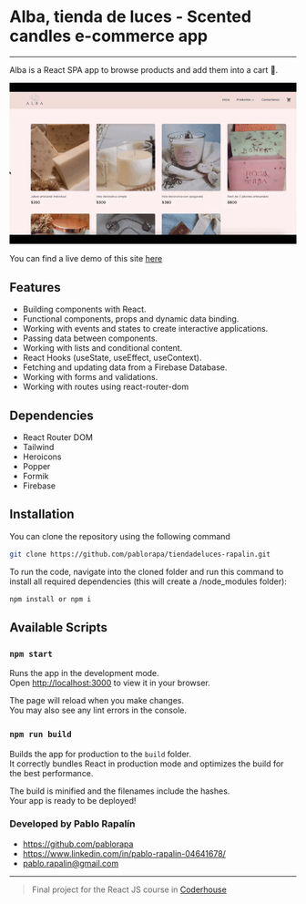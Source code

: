 # Alba, tienda de luces - Scented candles e-commerce app
---

Alba is a React SPA app to browse products and add them into a cart 🛒.

![Alba](alba.gif)

You can find a live demo of this site [here](https://main--tienda-de-luces.netlify.app/)

## Features

- Building components with React.
- Functional components, props and dynamic data binding.
- Working with events and states to create interactive applications.
- Passing data between components.
- Working with lists and conditional content.
- React Hooks (useState, useEffect, useContext).
- Fetching and updating data from a Firebase Database.
- Working with forms and validations.
- Working with routes using react-router-dom

## Dependencies

- React Router DOM 
- Tailwind
- Heroicons
- Popper
- Formik
- Firebase

## Installation

You can clone the repository using the following command
```bash
git clone https://github.com/pablorapa/tiendadeluces-rapalin.git
```
To run the code, navigate into the cloned folder and run this command to install all required dependencies (this will create a /node_modules folder):

```bash
npm install or npm i
```
## Available Scripts

### `npm start`

Runs the app in the development mode.\
Open [http://localhost:3000](http://localhost:3000) to view it in your browser.

The page will reload when you make changes.\
You may also see any lint errors in the console.

### `npm run build`

Builds the app for production to the `build` folder.\
It correctly bundles React in production mode and optimizes the build for the best performance.

The build is minified and the filenames include the hashes.\
Your app is ready to be deployed!


### Developed by Pablo Rapalín
- https://github.com/pablorapa
- https://www.linkedin.com/in/pablo-rapalin-04641678/
- pablo.rapalin@gmail.com
---
>Final project for the React JS course in [Coderhouse](https://coderhouse.com)